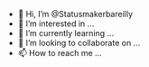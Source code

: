- 👋 Hi, I’m @Statusmakerbareilly
- 👀 I’m interested in ...
- 🌱 I’m currently learning ...
- 💞️ I’m looking to collaborate on ...
- 📫 How to reach me ...

<!---
Statusmakerbareilly/Statusmakerbareilly is a ✨ special ✨ repository because its `README.md` (this file) appears on your GitHub profile.
You can click the Preview link to take a look at your changes.
--->
